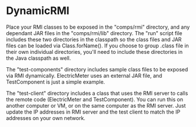 # DynamicRMI

Place your RMI classes to be exposed in the "comps/rmi" directory, and any dependant JAR files in the "comps/rmi/lib" directory. The "run" script file includes these two directories in the classpath so the class files and JAR files can be loaded via Class.forName(). If you choose to group .class file in their own individual directories, you'll need to include these directories in the Java classpath as well.

The "test-components" directory includes sample class files to be exposed via RMI dynamically. ElectricMeter uses an external JAR file, and TestComponent is just a simple example.

The "test-client" directory includes a class that uses the RMI server to calls the remote code (ElectricMeter and TestComponent). You can run this on another computer or VM, or on the same computer as the RMI server. Just update the IP addresses in RMI server and the test client to match the IP addresses on your own network.
